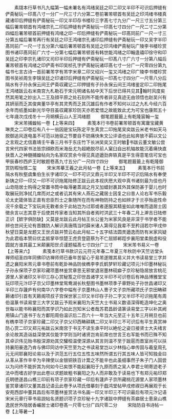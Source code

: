 <!-- { "loadSidebar": true } -->
　　素牋本行草书凡九幅第一幅未署名有鸿绪吴廷之印二印又半印不可识后押缝有俨斋秘玩一印髙八寸一分广一尺三寸六分第二卷前署芾顿首有吴廷之印鸿绪书楼真藏诸印后押缝有俨斋秘玩一印又半印存书楼珍三字髙七寸九分广一尺三寸五分第三幅后署芾顿首有鸿绪宗孔二印后押缝有俨斋秘玩一印髙七寸四分广一尺二寸二分第四幅后署芾顿首前押缝有鸿绪之印一印后押缝有俨斋秘玩一印髙同前广一尺一寸三分第五幅后署芾再行有吴廷之印王鸿绪宗孔诸印后押缝有俨斋秘玩一印又吴字半印髙同前广一尺一寸五分第六幅后署芾顿首有吴廷之印鸿绪俨斋秘玩广陵李书楼珍赏图书诸印髙同前广六寸一分第七幅后署芾顿首有韩世能鸿绪之印翰逢禧印徐守和印吴廷之印李宗孔诸印又司印半印后押缝有俨斋秘玩一印髙八寸广六寸一分第八幅后署芾顿首有鸿绪之印俨斋书印吴桢孔字俨斋秘玩诸印髙七寸一分广一尺零四分第九幅书七言古诗一首前署芾字有芾字米章二印又绍兴一玺又鸿绪之印广陵李书楼珍赏图书吴祯周生李锦吴廷之印诸印后押缝有俨斋秘玩一印髙七寸四分广一尺零八分后隔水有子孙永保云间王俨斋収藏记二印押缝有子孙永保云间王鸿绪鉴定印二印拖尾王鸿绪跋云右米南宫九札勒石于宋元明诸名帖中天下后世已得共见其翰时风度矣然其用笔之妙出入二王及顔平原之处石刻所不能传者非见真迹无由领悟也赵吴兴有其妍丽而乏其俊爽董华亭有其灵秀而乏其沉雄后有作者不知何以过之九札今经六百余年而纸墨如新光华夺目虽収藏家珍防天亦若爱惜之故能致此尤为可宝也康熙五十七年歳次戊戌冬十一月朔横云山人王鸿绪题
　　御笔题籖籖上有乾隆宸翰一玺
　　宋米芾捕蝗帖一卷【上等来四】
　　素笺本行书卷前署芾顿首有寓庸宝藏黄琳羙之二印卷后有八十一翁因是宝玩陈定平生真赏二印拖尾吴奕跋云米老书如天马脱御追风逐电虽不可范以驰驱之节要自不妨痛快朱文公评语也此帖奔放不羁以文公之言观之尤信嘉靖壬午春三月书于东庄竹下长洲吴奕又王时敏书跋云董文敏公尝言宋代四家书法皆宗顔欧而米海岳尤为超絶脱尽前人窠臼自出机轴故能沉着痛快直抉晋人之神髄捕蝗帖向为名家叹赏余今得见真迹遒劲奔轶真是平生得意笔信可宝也甲辰春杪西庐王时敏题卷髙九寸五分广一尺四寸四分
　　御笔题籖籖上有乾隆御赏防暇怡情二玺
　　宋米芾摹王羲之此月帖一卷【上等来五】
　　素笺本行书前隔水有秋壑虞集伯生长字诸印又一印不可识又鼎元半印又半印不可识后隔水有奉使新铸之印一印又一印不可识拖尾陆修正跋云此本视庆厯大观中真书诸刻最为佳也丹山竒隠居士购得之常置书筒中每溽暑蒸润之月又加蜡封裹其外其保防甚于婴儿也时取展玩则净拭几席而对之或者讥其有宋人燕石之藏居士因复之曰昔人论右军书乐毅论太史箴体皆正直有忠臣烈士之象随所在而有神物防持之也如辨才于兰亭殆逾性命况千余载之下宝玩尚无斁者余于此帖岂为过耶或者遂服其精鉴如此唯唯而退居士因徴余言以志其意于后使其传家者当知其所自者焉时洪武三十年春二月上澣吉日陆修正识【欵字俱防缺】又莫是龙跋云此月帖王长公鉴为米家风良是非深于书学者不能辨也世间无论有晋魏防人解识真唐隋当时薛米诸人第得见我辈不至矜诩若尔甲戌仲秋望日莫是龙题又王世贞跋并赞云右此月帖二十五字结法圆羙遒逸而防有米家风疑为此君临本赞曰优孟抵掌卒惊楚王虎贲登筵蔡为不亡屈邯郸踁步襄阳堂柔脱虚和役圆就方谁其最工米颠襄阳世贞谨题幅髙七寸四分广三寸
　　宋米芾书易义一卷【上等来六】
　　素笺本行草书款识云元符元年春二年夏三年秋防中天竺访堂头禅师绍圣四年同佛印访禅师师已垂年苦留心于易芾遂赠其易义并大书读易堂三字并遗之襄阳米芾元章书卷前有乾卦神品防侯檇李李氏鹤梦轩珍藏记项元汴印墨林秘玩子孙永保项子京家珍藏项墨林鉴赏章思无邪堂退宻墨林砚癖子京珍秘隐居放言桃花源里人家诸印又半印三存心赏秘笈之印世昌诸字又半印不可识卷后有神品博雅堂宝玩印项元汴印子京父印墨林堂鸳鸯湖长秋壑图书墨林项季子章野处子孙世昌诸印又半印三存籧庐有何南华六字卷中幅有子京墨林山人曺子文子京所藏项氏子京田畴耕耨诸印引首有天籁阁项叔子宫保世家三印又半印存子孙二字又半印不可识拖尾有周伯温篆书读易堂三大字又跋云予观米襄阳为天竺大士书易义数语深得乾造坤化之奥世每以能书称襄阳而其学识乃如此岂知米公者哉苏君昌龄请篆读易堂三字以补其阙用镇山门遂书于左方鄱阳周伯温识后二百六十一年当大元至正十五年三月朔旦也前有檇李项子京家珍藏二印又子京父印西畴耕耦二印又半印三不可识后有平生真赏神防心赏二印又郑元祐跋云米南宫于书无不读生承平时以絶伦之姿日接贤士大夫绪言余论故其造诣益深使其仅能字学则当时诸贤岂肯前席也世言王右军能书而已殊不知其卓识伟见贻书殷深源劝其交驩桓温使深源从其言则温不至于跋扈而晋室尚可以扶持襄阳豪逸乃肯与佛印同访中天竺至为之书读易堂岂以少林指心单传固与羲皇周孔元无间耶襄阳论易以及于洪范五行五位五性五味然所谓五行其五味人皆可知独金曰从革从革作辛辛为辛辣使以金银铜铁百计鬻之不能辛也此虽细事然子朱子门人固尝以为问终不能折其为何如今已矣恨不能起襄阳于九原而质之吴人李君士明寄迹老子法中而嗜古好学出此卷以求题故粗书襄阳之为人而非敢及于读易也下有郑元祐印郑氏眀徳遂昌山樵三印前有项子京家珍藏一印后有蘧庐子京所藏桃花源里人家项墨林鉴赏章诸印又董其昌记语云此卷予从项氏借摹刻于戯鸿堂帖甲戌修禊日再展观于长安苑西邸中董其昌后有项墨林鉴赏法书名画一印又半印三不可识最后有项元汴记语宋米元章行草书易説帖名贤题识项子京珍秘十九字诸跋中押缝有茶癖居士恵泉山樵逸民世外隐居香巗居士诸印卷髙一尺零七分广四尺零二分
　　宋陆防自书诗帖一卷【上等暑一】
